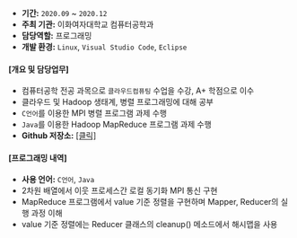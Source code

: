 
* **기간:** `2020.09` ~ `2020.12`
* **주최 기관:** 이화여자대학교 컴퓨터공학과
* **담당역할:** 프로그래밍
* **개발 환경:** `Linux`, `Visual Studio Code`, `Eclipse`

#### [개요 및 담당업무]

- 컴퓨터공학 전공 과목으로 `클라우드컴퓨팅` 수업을 수강, A+ 학점으로 이수
- 클라우드 및 Hadoop 생태계, 병렬 프로그래밍에 대해 공부
- `C언어`를 이용한 MPI 병렬 프로그램 과제 수행
- `Java`를 이용한 Hadoop MapReduce 프로그램 과제 수행
- **Github 저장소:** [[클릭]](https://github.com/solidcellaMoon/studynote/tree/master/%EA%B3%BC%EC%A0%9C/Cloud%20Computing)

#### [프로그래밍 내역]

- **사용 언어:** `C언어`, `Java`
- 2차원 배열에서 이웃 프로세스간 로컬 동기화 MPI 통신 구현
- MapReduce 프로그램에서 value 기준 정렬을 구현하며 Mapper, Reducer의 실행 과정 이해
- value 기준 정렬에는 Reducer 클래스의 cleanup() 메소드에서 해시맵을 사용